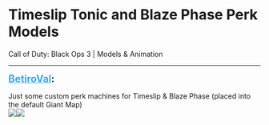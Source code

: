 # Timeslip Tonic and Blaze Phase Perk Models
Call of Duty: Black Ops 3 | Models & Animation

---
<strong style="font-size: 1.4em;"><span style="text-decoration: underline;text-decoration-color: #34a7f9;"><span style="color:#34a7f9;">BetiroVal</span></span>:</strong>

<p>Just some custom perk machines for Timeslip &amp; Blaze Phase (placed into the default Giant Map)<br /><img src="1270"><img src="1271"></p>

